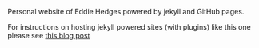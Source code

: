 Personal website of Eddie Hedges powered by jekyll and GitHub pages.

For instructions on hosting jekyll powered sites (with plugins) like this one please see [this blog post](http://edhedges.github.io/blog/2012/07/30/jekyll-with-plugins-hosted-on-github-pages/)
